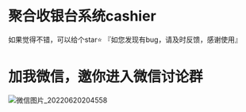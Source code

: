 # 聚合收银台系统cashier
如果觉得不错，可以给个star⭐
『如您发现有bug，请及时反馈，感谢使用』
# 加我微信，邀你进入微信讨论群
![微信图片_20220620204558](https://user-images.githubusercontent.com/104113309/174604634-af485d8f-40b4-4bf4-992f-309d6e907c4f.jpg)
